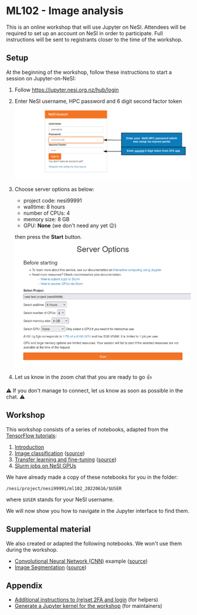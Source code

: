 # ML102 - Image analysis

This is an online workshop that will use Jupyter on NeSI.
Attendees will be required to set up an account on NeSI in order to participate. 
Full instructions will be sent to registrants closer to the time of the workshop.


## Setup

At the beginning of the workshop, follow these instructions to start a session on Jupyter-on-NeSI:

1. Follow https://jupyter.nesi.org.nz/hub/login

2. Enter NeSI username, HPC password and 6 digit second factor token
   ![](images/jupyter_login.png)

3. Choose server options as below:

   - project code: nesi99991
   - walltime: 8 hours
   - number of CPUs: 4
   - memory size: 8 GB
   - GPU: **None** (we don't need any yet 😉)
   
   then press the **Start** button.
   ![](images/server_options.png)

4. Let us know in the zoom chat that you are ready to go 👍

⚠️ If you don't manage to connect, let us know as soon as possible in the chat. ⚠️


## Workshop

This workshop consists of a series of notebooks, adapted from the [TensorFlow tutorials](https://www.tensorflow.org/tutorials):

1. [Introduction](notebooks/01_introduction.ipynb)
1. [Image classification](notebooks/02_classification.ipynb) ([source](https://www.tensorflow.org/tutorials/images/classification))
1. [Transfer learning and fine-tuning](notebooks/03_transfer_learning.ipynb) ([source](https://www.tensorflow.org/tutorials/images/transfer_learning))
1. [Slurm jobs on NeSI GPUs](notebooks/04_slurm_jobs.ipynb)

We have already made a copy of these notebooks for you in the folder:

```
/nesi/project/nesi99991/ml102_20220616/$USER
```

where `$USER` stands for your NeSI username.

We will now show you how to navigate in the Jupyter interface to find them.


## Supplemental material

We also created or adapted the following notebooks.
We won't use them during the workshop.

- [Convolutional Neural Network (CNN)](notebooks/cnn.ipynb) example ([source](https://www.tensorflow.org/tutorials/images/cnn))
- [Image Segmentation](notebooks/segmentation.ipynb) ([source](https://www.tensorflow.org/tutorials/images/segmentation))


## Appendix

- [Additional instructions to (re)set 2FA and login](https://dinindusenanayake.github.io/ganesi_authesetup-login/) (for helpers)
- [Generate a Jupyter kernel for the workshop](KERNEL.md) (for maintainers)
